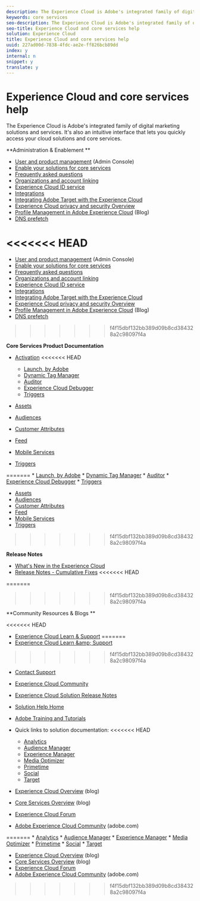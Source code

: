 ```yaml
---
description: The Experience Cloud is Adobe's integrated family of digital marketing solutions and services. It's also an intuitive interface that lets you quickly access your cloud solutions and core services.
keywords: core services
seo-description: The Experience Cloud is Adobe's integrated family of digital marketing solutions and services. It's also an intuitive interface that lets you quickly access your cloud solutions and core services.
seo-title: Experience Cloud and core services help
solution: Experience Cloud
title: Experience Cloud and core services help
uuid: 227ad00d-7838-4fdc-ae2e-ff826bcb89dd
index: y
internal: n
snippet: y
translate: y
---
```


# Experience Cloud and core services help

The Experience Cloud is Adobe's integrated family of digital marketing solutions and services. It's also an intuitive interface that lets you quickly access your cloud solutions and core services.


<a id="section_AFFBC9EDDE5B4E4493A7C2896121A773"></a>

**Administration & Enablement ** 

* [User and product management](admin_getting_started/admin_getting_started.md#topic_3FCB4099640647E3B2411ADBFCE81909) (Admin Console)
* [Enable your solutions for core services](core_services/core_services.md#concept_07ED1D5C64234E77976E6D572E78FB9C)
* [Frequently asked questions](admin_getting_started/admin_getting_started.md#concept_A9A190B372C5450CA53D60431D362143)
* [Organizations and account linking](admin_getting_started/organizations.md#topic_C31CB834F109465A82ED57FF0563B3F1)
* [Experience Cloud ID service](https://marketing.adobe.com/resources/help/en_US/mcvid/)
* [Integrations](marketing-cloud-integrations.md#concept_9E6D3E37D1E3452E8CCCFA92AF034F90)
* [Integrating Adobe Target with the Experience Cloud](https://marketing.adobe.com/resources/help/en_US/target/a4t/c_integrating_target_with_mac.html)
* [Experience Cloud privacy and security Overview](https://marketing.adobe.com/resources/help/en_US/xref/Adobe-Marketing-Cloud-Privacy-and-Security-Overview.pdf)
* [Profile Management in Adobe Experience Cloud](http://blogs.adobe.com/digitalmarketing/digital-marketing/profile-management-adobe-marketing-cloud-comes-together/) (Blog)
* [DNS prefetch](admin_getting_started/admin_getting_started.md#concept_6BC8C6856E3644F8956D7AD0A96383B7)

<<<<<<< HEAD
=======
* [User and product management](admin_getting_started/admin_getting_started.md#topic_3FCB4099640647E3B2411ADBFCE81909) (Admin Console)
* [Enable your solutions for core services](core_services/core_services.md#concept_07ED1D5C64234E77976E6D572E78FB9C)
* [Frequently asked questions](admin_getting_started/admin_getting_started.md#concept_A9A190B372C5450CA53D60431D362143)
* [Organizations and account linking](admin_getting_started/organizations.md#topic_C31CB834F109465A82ED57FF0563B3F1)
* [Experience Cloud ID service](https://marketing.adobe.com/resources/help/en_US/mcvid/)
* [Integrations](marketing-cloud-integrations.md#concept_9E6D3E37D1E3452E8CCCFA92AF034F90)
* [Integrating Adobe Target with the Experience Cloud](https://marketing.adobe.com/resources/help/en_US/target/a4t/c_integrating_target_with_mac.html)
* [Experience Cloud privacy and security Overview](https://marketing.adobe.com/resources/help/en_US/xref/Adobe-Marketing-Cloud-Privacy-and-Security-Overview.pdf)
* [Profile Management in Adobe Experience Cloud](https://theblog.adobe.com/profile-management-adobe-marketing-cloud-comes-together/) (Blog)
* [DNS prefetch](admin_getting_started/admin_getting_started.md#concept_6BC8C6856E3644F8956D7AD0A96383B7)
>>>>>>> f4f15dbf132bb389d09b8cd384328a2c98097f4a

**Core Services Product Documentation** 

* [Activation](https://marketing.adobe.com/resources/help/en_US/dtm/) 
<<<<<<< HEAD
    * [Launch, by Adobe](http://docs.adobelaunch.com/)    
    * [Dynamic Tag Manager](https://marketing.adobe.com/resources/help/en_US/dtm/)    
    * [Auditor](https://marketing.adobe.com/resources/help/en_US/auditor/)    
    * [Experience Cloud Debugger](https://marketing.adobe.com/resources/help/en_US/experience-cloud-debugger/)    
    * [Triggers](activation/triggers.md#topic_4F21FCE9A64E46E8B6D51F494FA652A7)    
    
    

* [Assets](experience-cloud-assets/experience-cloud-assets.md#concept_DDA5224C907D4A4F817D795DA0ED64D0)
* [Audiences](audience_library/audience_library.md#concept_3D52E1DED6D04ECC949B514E182C4655)
* [Customer Attributes](attributes/attributes.md#concept_ACFEE7C8B8E94875BA0825CDF4913AF1)
* [Feed](feed.md#concept_9256B8768A294009A777282DD8719213)
* [Mobile Services](https://marketing.adobe.com/resources/help/en_US/mobile/)
* [Triggers](activation/triggers.md#concept_887B30241B3E4DB0A2553B2996E2D4FB)

=======
    * [Launch, by Adobe](http://docs.adobelaunch.com/)
    * [Dynamic Tag Manager](https://marketing.adobe.com/resources/help/en_US/dtm/)
    * [Auditor](https://marketing.adobe.com/resources/help/en_US/auditor/)
    * [Experience Cloud Debugger](https://marketing.adobe.com/resources/help/en_US/experience-cloud-debugger/)
    * [Triggers](activation/triggers.md#topic_4F21FCE9A64E46E8B6D51F494FA652A7)

* [Assets](experience-cloud-assets/experience-cloud-assets.md#concept_DDA5224C907D4A4F817D795DA0ED64D0)
* [Audiences](audience_library/audience_library.md#concept_3D52E1DED6D04ECC949B514E182C4655)
* [Customer Attributes](attributes/attributes.md#concept_ACFEE7C8B8E94875BA0825CDF4913AF1)
* [Feed](feed.md#concept_9256B8768A294009A777282DD8719213)
* [Mobile Services](https://marketing.adobe.com/resources/help/en_US/mobile/)
* [Triggers](activation/triggers.md#concept_887B30241B3E4DB0A2553B2996E2D4FB)
>>>>>>> f4f15dbf132bb389d09b8cd384328a2c98097f4a

**Release Notes** 

* [What's New in the Experience Cloud](marketing-cloud-interface/marketing-cloud-interface.md#concept_9A4370BD59744928BDC9F87E978798B3)
* [Release Notes - Cumulative Fixes](marketing-cloud-interface/release_notes.md#concept_F5C9FF69A5B44395BB5FA0552F4E9175)
<<<<<<< HEAD

=======
>>>>>>> f4f15dbf132bb389d09b8cd384328a2c98097f4a

**Community Resources & Blogs ** 

<<<<<<< HEAD
* [Experience Cloud Learn & Support](https://helpx.adobe.com/support/experience-cloud.html)
=======
* [Experience Cloud Learn &amp;amp; Support](https://helpx.adobe.com/support/experience-cloud.html)
>>>>>>> f4f15dbf132bb389d09b8cd384328a2c98097f4a
* [Contact Support](https://helpx.adobe.com/marketing-cloud/contact-support.html)
* [Experience Cloud Community](https://forums.adobe.com/community/experience-cloud)
* [Experience Cloud Solution Release Notes](https://marketing.adobe.com/resources/help/en_US/whatsnew/)
* [Solution Help Home](https://marketing.adobe.com/resources/help/en_US/home/)
* [Adobe Training and Tutorials](http://helpx.adobe.com/learning.html?promoid=KAUDK)
* Quick links to solution documentation: 
<<<<<<< HEAD
    * [Analytics](https://marketing.adobe.com/resources/help/en_US/analytics/getting-started/)    
    * [Audience Manager](https://marketing.adobe.com/resources/help/en_US/aam/c_aam_home.html)    
    * [Experience Manager](http://docs.adobe.com/)    
    * [Media Optimizer](https://marketing.adobe.com/resources/help/en_US/media-optimizer/)    
    * [Primetime](http://help.adobe.com/en_US/primetime/)    
    * [Social](https://marketing.adobe.com/resources/help/en_US/social/)    
    * [Target](https://marketing.adobe.com/resources/help/en_US/target/)    
    
    

* [Experience Cloud Overview](http://blogs.adobe.com/digitalmarketing/web-experience/part-1-adobes-art-science-todays-new-marketer/) (blog)
* [Core Services Overview](http://blogs.adobe.com/digitalmarketing/digital-marketing/part-2-capturing-leveraging-consumer-behavior-adobe-marketing-cloud/) (blog)
* [Experience Cloud Forum](http://help-forums.adobe.com/content/adobeforums/en/marketing-cloud-forum/adobe-marketing-cloud.html)
* [Adobe Experience Cloud Community](http://helpx.adobe.com/marketing-cloud.html?promoid=KAWSE) (adobe.com)


=======
    * [Analytics](https://marketing.adobe.com/resources/help/en_US/analytics/getting-started/)
    * [Audience Manager](https://marketing.adobe.com/resources/help/en_US/aam/c_aam_home.html)
    * [Experience Manager](http://docs.adobe.com/)
    * [Media Optimizer](https://marketing.adobe.com/resources/help/en_US/media-optimizer/)
    * [Primetime](http://help.adobe.com/en_US/primetime/)
    * [Social](https://marketing.adobe.com/resources/help/en_US/social/)
    * [Target](https://marketing.adobe.com/resources/help/en_US/target/)

* [Experience Cloud Overview](http://blogs.adobe.com/digitalmarketing/web-experience/part-1-adobes-art-science-todays-new-marketer/) (blog)
* [Core Services Overview](https://theblog.adobe.com/part-2-capturing-leveraging-consumer-behavior-adobe-marketing-cloud/) (blog)
* [Experience Cloud Forum](https://forums.adobe.com/community/experience-cloud)
* [Adobe Experience Cloud Community](http://helpx.adobe.com/marketing-cloud.html?promoid=KAWSE) (adobe.com)
>>>>>>> f4f15dbf132bb389d09b8cd384328a2c98097f4a
